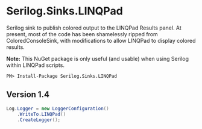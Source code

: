 Serilog.Sinks.LINQPad
=====================

Serilog sink to publish colored output to the LINQPad Results panel. At present, most of the code has been shamelessly ripped from ColoredConsoleSink, with modifications to allow LINQPad to display colored results.

**Note:** This NuGet package is only useful (and usable) when using Serilog within LINQPad scripts.

```
PM> Install-Package Serilog.Sinks.LINQPad
```

Version 1.4
-----------
```csharp
Log.Logger = new LoggerConfiguration()
    .WriteTo.LINQPad()
    .CreateLogger();
```
